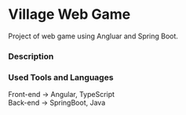 # Village Web Game

Project of web game using Angluar and Spring Boot.

### Description


### Used Tools and Languages

Front-end -> Angular, TypeScript </br>
Back-end  -> SpringBoot, Java
